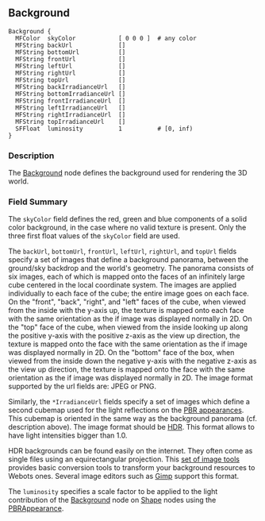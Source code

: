 ## Background

```
Background {
  MFColor  skyColor            [ 0 0 0 ]  # any color
  MFString backUrl             []
  MFString bottomUrl           []
  MFString frontUrl            []
  MFString leftUrl             []
  MFString rightUrl            []
  MFString topUrl              []
  MFString backIrradianceUrl   []
  MFString bottomIrradianceUrl []
  MFString frontIrradianceUrl  []
  MFString leftIrradianceUrl   []
  MFString rightIrradianceUrl  []
  MFString topIrradianceUrl    []
  SFFloat  luminosity          1          # [0, inf)
}
```

### Description

The [Background](#background) node defines the background used for rendering the 3D world.

### Field Summary

The `skyColor` field defines the red, green and blue components of a solid color background, in the case where no valid texture is present.
Only the three first float values of the `skyColor` field are used.

The `backUrl`, `bottomUrl`, `frontUrl`, `leftUrl`, `rightUrl`, and `topUrl` fields specify a set of images that define a background panorama, between the ground/sky backdrop and the world's geometry.
The panorama consists of six images, each of which is mapped onto the faces of an infinitely large cube centered in the local coordinate system.
The images are applied individually to each face of the cube; the entire image goes on each face.
On the "front", "back", "right", and "left" faces of the cube, when viewed from the inside with the y-axis up, the texture is mapped onto each face with the same orientation as the if image was displayed normally in 2D.
On the "top" face of the cube, when viewed from the inside looking up along the positive y-axis with the positive z-axis as the view up direction, the texture is mapped onto the face with the same orientation as the if image was displayed normally in 2D.
On the "bottom" face of the box, when viewed from the inside down the negative y-axis with the negative z-axis as the view up direction, the texture is mapped onto the face with the same orientation as the if image was displayed normally in 2D.
The image format supported by the url fields are: JPEG or PNG.

Similarly, the `*IrradianceUrl` fields specify a set of images which define a second cubemap used for the light reflections on the [PBR appearances](pbrappearance.md).
This cubemap is oriented in the same way as the background panorama (cf. description above).
The image format should be [HDR](https://en.wikipedia.org/wiki/RGBE_image_format).
This format allows to have light intensities bigger than 1.0.

HDR backgrounds can be found easily on the internet.
They often come as single files using an equirectangular projection.
This [set of image tools](https://github.com/cyberbotics/webots/blob/released/scripts/image_tools) provides basic conversion tools to transform your background resources to Webots ones.
Several image editors such as [Gimp](https://www.gimp.org) support this format.

The `luminosity` specifies a scale factor to be applied to the light contribution of the [Background](background.md) node on [Shape](shape.md) nodes using the [PBRAppearance](pbrappearance.md).
